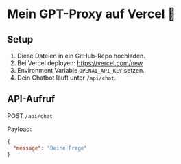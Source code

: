 # Mein GPT-Proxy auf Vercel 🚀

## Setup

1. Diese Dateien in ein GitHub-Repo hochladen.
2. Bei Vercel deployen: https://vercel.com/new
3. Environment Variable `OPENAI_API_KEY` setzen.
4. Dein Chatbot läuft unter `/api/chat`.

## API-Aufruf

POST `/api/chat`

Payload:
```json
{
  "message": "Deine Frage"
}
